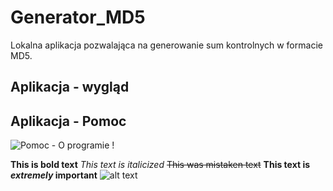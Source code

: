 # Generator_MD5

Lokalna aplikacja pozwalająca na generowanie sum kontrolnych w formacie MD5. 

## Aplikacja - wygląd

## Aplikacja - Pomoc
![Pomoc - O programie](dbmsspzoo/Generator_MD5/master/img/1.jpg)
!

**This is bold text**
*This text is italicized*
~~This was mistaken text~~
**This text is _extremely_ important**
![alt text](http://url/to/img.png)